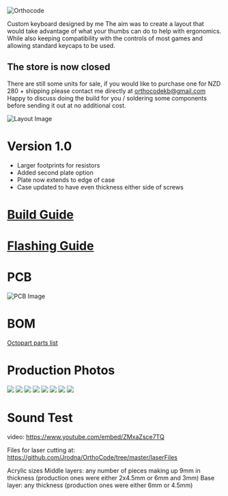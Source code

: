 ![Orthocode](https://github.com/Jrodna/OrthoCode/blob/master/images/Logo_full.png)

Custom keyboard designed by me
The aim was to create a layout that would take advantage of what your thumbs can do to help with ergonomics.
While also keeping compatibility with the controls of most games and allowing standard keycaps to be used.

## The store is now closed
There are still some units for sale, if you would like to purchase one for NZD 280 + shipping please contact me directly at orthocodekb@gmail.com
Happy to discuss doing the build for you / soldering some components before sending it out at no additional cost.

![Layout Image](https://github.com/Jrodna/OrthoCode/blob/master/images/keyboard-layout.jpg)

# Version 1.0
- Larger footprints for resistors
- Added second plate option
- Plate now extends to edge of case
- Case updated to have even thickness either side of screws

# [Build Guide](https://docs.google.com/document/d/1nWpPh-oH03j4JtJZUHaI0wIrHX6gjucpwuYNbipHhU0/edit?usp=sharing)
# [Flashing Guide](https://docs.google.com/document/d/1nAf7OWkI6dcUZ9Cg3KUXB8WHUz0CQ5AS2SiLe1XIzos/edit?usp=sharing)

# PCB
![PCB Image](https://github.com/Jrodna/OrthoCode/blob/master/images/1.0%20PCB.PNG)

# BOM
[Octopart parts list](https://octopart.com/bom-tool/VurG2dVY)

# Production Photos
![](https://github.com/Jrodna/OrthoCode/blob/master/images/IMG_5573.JPG)
![](https://github.com/Jrodna/OrthoCode/blob/master/images/IMG_5571.JPG)
![](https://github.com/Jrodna/OrthoCode/blob/master/images/IMG_5576.png)
![](https://github.com/Jrodna/OrthoCode/blob/master/images/IMG_5580.JPG)
![](https://github.com/Jrodna/OrthoCode/blob/master/images/IMG_5581.JPG)
![](https://github.com/Jrodna/OrthoCode/blob/master/images/IMG_5586.JPG)
![](https://github.com/Jrodna/OrthoCode/blob/master/images/IMG_5587.JPG)
![](https://github.com/Jrodna/OrthoCode/blob/master/images/IMG_5604.JPG)

# Sound Test

video: https://www.youtube.com/embed/ZMxaZsce7TQ

Files for laser cutting at:
https://github.com/Jrodna/OrthoCode/tree/master/laserFiles

Acrylic sizes
Middle layers: any number of pieces making up 9mm in thickness (production ones were either 2x4.5mm or 6mm and 3mm)
Base layer: any thickness (production ones were either 6mm or 4.5mm)


